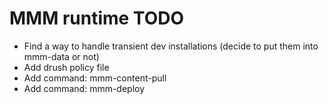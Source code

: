 MMM runtime TODO
================

* Find a way to handle transient dev installations (decide to put them into mmm-data or not)
* Add drush policy file
* Add command: mmm-content-pull
* Add command: mmm-deploy
